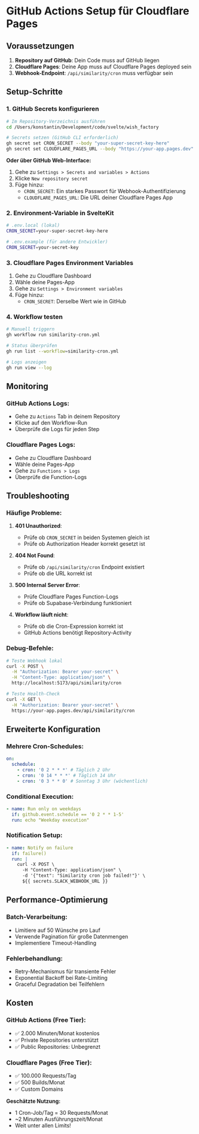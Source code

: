 # GitHub Actions Setup für Cloudflare Pages

## Voraussetzungen

1. **Repository auf GitHub**: Dein Code muss auf GitHub liegen
2. **Cloudflare Pages**: Deine App muss auf Cloudflare Pages deployed sein
3. **Webhook-Endpoint**: `/api/similarity/cron` muss verfügbar sein

## Setup-Schritte

### 1. GitHub Secrets konfigurieren

```bash
# Im Repository-Verzeichnis ausführen
cd /Users/konstantin/Development/code/svelte/wish_factory

# Secrets setzen (GitHub CLI erforderlich)
gh secret set CRON_SECRET --body "your-super-secret-key-here"
gh secret set CLOUDFLARE_PAGES_URL --body "https://your-app.pages.dev"
```

**Oder über GitHub Web-Interface:**

1. Gehe zu `Settings > Secrets and variables > Actions`
2. Klicke `New repository secret`
3. Füge hinzu:
   - `CRON_SECRET`: Ein starkes Passwort für Webhook-Authentifizierung
   - `CLOUDFLARE_PAGES_URL`: Die URL deiner Cloudflare Pages App

### 2. Environment-Variable in SvelteKit

```bash
# .env.local (lokal)
CRON_SECRET=your-super-secret-key-here

# .env.example (für andere Entwickler)
CRON_SECRET=your-secret-key
```

### 3. Cloudflare Pages Environment Variables

1. Gehe zu Cloudflare Dashboard
2. Wähle deine Pages-App
3. Gehe zu `Settings > Environment variables`
4. Füge hinzu:
   - `CRON_SECRET`: Derselbe Wert wie in GitHub

### 4. Workflow testen

```bash
# Manuell triggern
gh workflow run similarity-cron.yml

# Status überprüfen
gh run list --workflow=similarity-cron.yml

# Logs anzeigen
gh run view --log
```

## Monitoring

### GitHub Actions Logs:

- Gehe zu `Actions` Tab in deinem Repository
- Klicke auf den Workflow-Run
- Überprüfe die Logs für jeden Step

### Cloudflare Pages Logs:

- Gehe zu Cloudflare Dashboard
- Wähle deine Pages-App
- Gehe zu `Functions > Logs`
- Überprüfe die Function-Logs

## Troubleshooting

### Häufige Probleme:

1. **401 Unauthorized**:
   - Prüfe ob `CRON_SECRET` in beiden Systemen gleich ist
   - Prüfe ob Authorization Header korrekt gesetzt ist

2. **404 Not Found**:
   - Prüfe ob `/api/similarity/cron` Endpoint existiert
   - Prüfe ob die URL korrekt ist

3. **500 Internal Server Error**:
   - Prüfe Cloudflare Pages Function-Logs
   - Prüfe ob Supabase-Verbindung funktioniert

4. **Workflow läuft nicht**:
   - Prüfe ob die Cron-Expression korrekt ist
   - GitHub Actions benötigt Repository-Activity

### Debug-Befehle:

```bash
# Teste Webhook lokal
curl -X POST \
  -H "Authorization: Bearer your-secret" \
  -H "Content-Type: application/json" \
  http://localhost:5173/api/similarity/cron

# Teste Health-Check
curl -X GET \
  -H "Authorization: Bearer your-secret" \
  https://your-app.pages.dev/api/similarity/cron
```

## Erweiterte Konfiguration

### Mehrere Cron-Schedules:

```yaml
on:
  schedule:
    - cron: '0 2 * * *' # Täglich 2 Uhr
    - cron: '0 14 * * *' # Täglich 14 Uhr
    - cron: '0 3 * * 0' # Sonntag 3 Uhr (wöchentlich)
```

### Conditional Execution:

```yaml
- name: Run only on weekdays
  if: github.event.schedule == '0 2 * * 1-5'
  run: echo "Weekday execution"
```

### Notification Setup:

```yaml
- name: Notify on failure
  if: failure()
  run: |
    curl -X POST \
      -H "Content-Type: application/json" \
      -d '{"text": "Similarity cron job failed!"}' \
      ${{ secrets.SLACK_WEBHOOK_URL }}
```

## Performance-Optimierung

### Batch-Verarbeitung:

- Limitiere auf 50 Wünsche pro Lauf
- Verwende Pagination für große Datenmengen
- Implementiere Timeout-Handling

### Fehlerbehandlung:

- Retry-Mechanismus für transiente Fehler
- Exponential Backoff bei Rate-Limiting
- Graceful Degradation bei Teilfehlern

## Kosten

### GitHub Actions (Free Tier):

- ✅ 2.000 Minuten/Monat kostenlos
- ✅ Private Repositories unterstützt
- ✅ Public Repositories: Unbegrenzt

### Cloudflare Pages (Free Tier):

- ✅ 100.000 Requests/Tag
- ✅ 500 Builds/Monat
- ✅ Custom Domains

**Geschätzte Nutzung:**

- 1 Cron-Job/Tag = 30 Requests/Monat
- ~2 Minuten Ausführungszeit/Monat
- Weit unter allen Limits!
